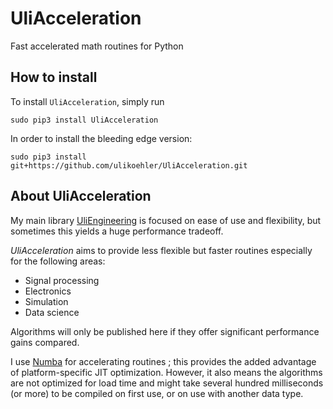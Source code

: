 # UliAcceleration
Fast accelerated math routines for Python

## How to install

To install `UliAcceleration`, simply run
```
sudo pip3 install UliAcceleration
```

In order to install the bleeding edge version:
```
sudo pip3 install git+https://github.com/ulikoehler/UliAcceleration.git
```

## About UliAcceleration

My main library [UliEngineering](https://github.com/ulikoehler/UliEngineering) is focused on ease of use and flexibility, but sometimes this yields a huge performance tradeoff.

*UliAcceleration* aims to provide less flexible but faster routines especially for the following areas:

* Signal processing
* Electronics
* Simulation
* Data science

Algorithms will only be published here if they offer significant performance gains compared.

I use [Numba](https://numba.pydata.org) for accelerating routines ; this provides the added advantage of platform-specific JIT optimization. However, it also means the algorithms are not optimized for load time and might take several hundred milliseconds (or more) to be compiled on first use, or on use with another data type.
